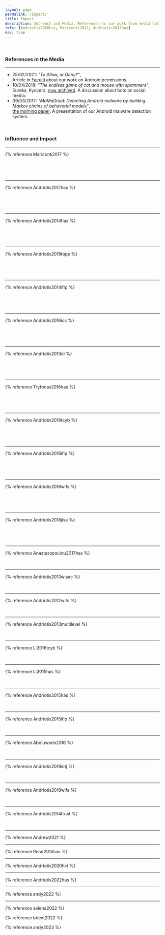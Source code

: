 ```yaml
---
layout: page
permalink: /impact/
title: Impact
description: Outreach and Media. References to our work from media outlets.
refs: [Andriotis2020hci, Mariconti2017, Andriotis2017has]
nav: true
---
```


<br>
<h3>References in the Media</h3>

---


* 25/02/2021: *"To Allow, or Deny?"*, <br>Article in [Faculti](https://faculti.net/to-allow-or-deny/) about our work on Android permissions.
* 10/04/2018: *"The endless game of cat and mouse with spammers"*, <br>Eureka, Kyocera, [now archived](https://go.uwe.ac.uk/eureka). A discussion about bots on social media.
* 09/03/2017: *"MaMaDroid: Detecting Android malware by building Markov chains of behavorial models"*, <br>[the morning paper](https://go.uwe.ac.uk/mama). A presentation of our Android malware detection system.


<br>
<h3>Influence and Impact</h3>

---

{% reference Mariconti2017 %}

<span class="__dimensions_badge_embed__" data-doi="10.14722/ndss.2017.23353" data-hide-zero-citations="true" data-legend="always" data-style="small_circle"></span>
<br>
<div data-badge-details="right" data-badge-type="donut" data-arxiv-id="1612.04433" data-link-target="_blank" data-condensed="true" data-hide-no-mentions="true" class="altmetric-embed"></div>
<br>
<a href="https://plu.mx/plum/a/?doi=10.14722/ndss.2017.23353" class="plumx-details" data-site="plum" data-hide-when-empty="true"></a>

---

{% reference Andriotis2017has %}

<span class="__dimensions_badge_embed__" data-doi="10.1007/978-3-319-58460-7_42" data-hide-zero-citations="true" data-legend="always" data-style="small_circle"></span>
<br>
<div data-badge-details="right" data-badge-type="donut" data-doi="10.1007/978-3-319-58460-7_42" data-link-target="_blank" data-condensed="true" data-hide-no-mentions="true" class="altmetric-embed">
</div>
<br>
<a href="https://plu.mx/plum/a/?doi=10.1007/978-3-319-58460-7_42" class="plumx-details" data-site="plum" data-hide-when-empty="true"></a>

---

{% reference Andriotis2014has %}

<span class="__dimensions_badge_embed__" data-doi="10.1007/978-3-319-07620-1_11" data-hide-zero-citations="true" data-legend="always" data-style="small_circle"></span>
<br>
<div data-badge-details="right" data-badge-type="donut" data-doi="10.1007/978-3-319-07620-1_11" data-link-target="_blank" data-condensed="true" data-hide-no-mentions="true" class="altmetric-embed">
</div>
<br>
<a href="https://plu.mx/plum/a/?doi=10.1007/978-3-319-07620-1_11" class="plumx-details" data-site="plum" data-hide-when-empty="true"></a>

---

{% reference Andriotis2019tops %}

<span class="__dimensions_badge_embed__" data-doi="10.1145/3313391" data-hide-zero-citations="true" data-legend="always" data-style="small_circle"></span>
<br>
<div data-badge-details="right" data-badge-type="donut" data-doi="10.1145/3313391" data-link-target="_blank" data-condensed="true" data-hide-no-mentions="true" class="altmetric-embed"></div>
<br>
<a href="https://plu.mx/plum/a/?doi=10.1145/3313391" class="plumx-details" data-site="plum" data-hide-when-empty="true"></a>

---

{% reference Andriotis2014ifip %}

<span class="__dimensions_badge_embed__" data-doi="10.1007/978-3-662-44952-3_17" data-hide-zero-citations="true" data-legend="always" data-style="small_circle"></span>
<br>
<div data-badge-details="right" data-badge-type="donut" data-doi="10.1007/978-3-662-44952-3_17" data-link-target="_blank" data-condensed="true" data-hide-no-mentions="true" class="altmetric-embed">
</div>
<br>
<a href="https://plu.mx/plum/a/?doi=10.1007/978-3-662-44952-3_17" class="plumx-details" data-site="plum" data-hide-when-empty="true"></a>

---

{% reference Andriotis2016ics %}

<span class="__dimensions_badge_embed__" data-doi="10.1108/ICS-01-2015-0001" data-hide-zero-citations="true" data-legend="always" data-style="small_circle"></span>
<br>
<div data-badge-details="right" data-badge-type="donut" data-doi="10.1108/ICS-01-2015-0001" data-link-target="_blank" data-condensed="true" data-hide-no-mentions="true" class="altmetric-embed"></div>
<br>
<a href="https://plu.mx/plum/a/?doi=10.1108/ICS-01-2015-0001" class="plumx-details" data-site="plum" data-hide-when-empty="true"></a>

---

{% reference Andriotis2013di %}

<span class="__dimensions_badge_embed__" data-doi="10.1016/j.diin.2013.01.005" data-hide-zero-citations="true" data-legend="always" data-style="small_circle"></span>
<br>
<div data-badge-details="right" data-badge-type="donut" data-doi="10.1016/j.diin.2013.01.005" data-link-target="_blank" data-condensed="true" data-hide-no-mentions="true" class="altmetric-embed">
</div>
<br>
<a href="https://plu.mx/plum/a/?doi=10.1007/978-3-319-58460-7_42" class="plumx-details" data-site="plum" data-hide-when-empty="true"></a>

---

{% reference Tryfonas2016has %}

<span class="__dimensions_badge_embed__" data-doi="10.1007/978-3-319-39381-0_16" data-hide-zero-citations="true" data-legend="always" data-style="small_circle"></span>
<br>
<div data-badge-details="right" data-badge-type="donut" data-doi="10.1007/978-3-319-39381-0_16" data-link-target="_blank" data-condensed="true" data-hide-no-mentions="true" class="altmetric-embed">
</div>
<br>
<a href="https://plu.mx/plum/a/?doi=10.1007/978-3-319-39381-0_16" class="plumx-details" data-site="plum" data-hide-when-empty="true"></a>

---

{% reference Andriotis2016tcyb %}

<span class="__dimensions_badge_embed__" data-doi="10.1109/TCYB.2015.2454733" data-hide-zero-citations="true" data-legend="always" data-style="small_circle"></span>
<br>
<div data-badge-details="right" data-badge-type="donut" data-doi="10.1109/TCYB.2015.2454733" data-link-target="_blank" data-condensed="true" data-hide-no-mentions="true" class="altmetric-embed">
</div>
<br>
<a href="https://plu.mx/plum/a/?doi=10.1109/TCYB.2015.2454733" class="plumx-details" data-site="plum" data-hide-when-empty="true"></a>

---

{% reference Andriotis2016ifip %}

<span class="__dimensions_badge_embed__" data-doi="10.1007/978-3-319-46279-0_5" data-hide-zero-citations="true" data-legend="always" data-style="small_circle"></span>
<br>
<div data-badge-details="right" data-badge-type="donut" data-doi="10.1007/978-3-319-46279-0_5" data-link-target="_blank" data-condensed="true" data-hide-no-mentions="true" class="altmetric-embed">
</div>
<br>
<a href="https://plu.mx/plum/a/?doi=10.1007/978-3-319-46279-0_5" class="plumx-details" data-site="plum" data-hide-when-empty="true"></a>

---

{% reference Andriotis2016wifs %}

<span class="__dimensions_badge_embed__" data-doi="10.1109/WIFS.2016.7823922" data-hide-zero-citations="true" data-legend="always" data-style="small_circle"></span>
<br>
<div data-badge-details="right" data-badge-type="donut" data-doi="10.1109/WIFS.2016.7823922" data-link-target="_blank" data-condensed="true" data-hide-no-mentions="true" class="altmetric-embed">
</div>
<br>
<a href="https://plu.mx/plum/a/?doi=10.1109/WIFS.2016.7823922" class="plumx-details" data-site="plum" data-hide-when-empty="true"></a>

---

{% reference Andriotis2018jisa %}

<span class="__dimensions_badge_embed__" data-doi="10.1016/j.jisa.2018.02.004" data-hide-zero-citations="true" data-legend="always" data-style="small_circle"></span>
<br>
<div data-badge-details="right" data-badge-type="donut" data-doi="10.1016/j.jisa.2018.02.004" data-link-target="_blank" data-condensed="true" data-hide-no-mentions="true" class="altmetric-embed">
</div>
<br>
<a href="https://plu.mx/plum/a/?doi=10.1016/j.jisa.2018.02.004" class="plumx-details" data-site="plum" data-hide-when-empty="true"></a>

---

{% reference Anastasopoulou2017has %}

<span class="__dimensions_badge_embed__" data-doi="10.1007/978-3-319-58460-7_41" data-hide-zero-citations="true" data-legend="always" data-style="small_circle"></span>
<br>
<div data-badge-details="right" data-badge-type="donut" data-doi="10.1007/978-3-319-58460-7_41" data-link-target="_blank" data-condensed="true" data-hide-no-mentions="true" class="altmetric-embed">
</div>
<a href="https://plu.mx/plum/a/?doi=10.1007/978-3-319-58460-7_41" class="plumx-details" data-site="plum" data-hide-when-empty="true"></a>

---

{% reference Andriotis2013wisec %}

<span class="__dimensions_badge_embed__" data-doi="10.1145/2462096.2462098" data-hide-zero-citations="true" data-legend="always" data-style="small_circle"></span>
<br>
<div data-badge-details="right" data-badge-type="donut" data-doi="10.1145/2462096.2462098" data-link-target="_blank" data-condensed="true" data-hide-no-mentions="true" class="altmetric-embed"></div>
<a href="https://plu.mx/plum/a/?doi=10.1145/2462096.2462098" class="plumx-details" data-site="plum" data-hide-when-empty="true"></a>

---

{% reference Andriotis2012wifs %}

<span class="__dimensions_badge_embed__" data-doi="10.1109/WIFS.2012.6412634" data-hide-zero-citations="true" data-legend="always" data-style="small_circle"></span>
<br>
<div data-badge-details="right" data-badge-type="donut" data-doi="10.1109/WIFS.2012.6412634" data-link-target="_blank" data-condensed="true" data-hide-no-mentions="true" class="altmetric-embed"></div>
<a href="https://plu.mx/plum/a/?doi=10.1109/WIFS.2012.6412634" class="plumx-details" data-site="plum" data-hide-when-empty="true"></a>

---

{% reference Andriotis2013multilevel %}

<span class="__dimensions_badge_embed__" data-doi="10.4018/ijdcf.2013100103" data-hide-zero-citations="true" data-legend="always" data-style="small_circle"></span>
<br>
<div data-badge-details="right" data-badge-type="donut" data-doi="10.4018/ijdcf.2013100103" data-link-target="_blank" data-condensed="true" data-hide-no-mentions="true" class="altmetric-embed"></div>
<a href="https://plu.mx/plum/a/?doi=10.4018/ijdcf.2013100103" class="plumx-details" data-site="plum" data-hide-when-empty="true"></a>

---

{% reference Li2016tcyb %}

<span class="__dimensions_badge_embed__" data-doi="10.1109/TCYB.2016.2537649" data-hide-zero-citations="true" data-legend="always" data-style="small_circle"></span>
<br>
<div data-badge-details="right" data-badge-type="donut" data-doi="10.1109/TCYB.2016.2537649" data-link-target="_blank" data-condensed="true" data-hide-no-mentions="true" class="altmetric-embed"></div>
<a href="https://plu.mx/plum/a/?doi=10.1109/TCYB.2016.2537649" class="plumx-details" data-site="plum" data-hide-when-empty="true"></a>

---

{% reference Li2015has %}

<span class="__dimensions_badge_embed__" data-doi="10.1007/978-3-319-20376-8_34" data-hide-zero-citations="true" data-legend="always" data-style="small_circle"></span>
<br>
<div data-badge-details="right" data-badge-type="donut" data-doi="10.1007/978-3-319-20376-8_34" data-link-target="_blank" data-condensed="true" data-hide-no-mentions="true" class="altmetric-embed">
</div>
<a href="https://plu.mx/plum/a/?doi=10.1007/978-3-319-20376-8_34" class="plumx-details" data-site="plum" data-hide-when-empty="true"></a>

---

{% reference Andriotis2015has %}

<span class="__dimensions_badge_embed__" data-doi="10.1007/978-3-319-20376-8_42" data-hide-zero-citations="true" data-legend="always" data-style="small_circle"></span>
<br>
<div data-badge-details="right" data-badge-type="donut" data-doi="10.1007/978-3-319-20376-8_42" data-link-target="_blank" data-condensed="true" data-hide-no-mentions="true" class="altmetric-embed">
</div>
<a href="https://plu.mx/plum/a/?doi=10.1007/978-3-319-20376-8_42" class="plumx-details" data-site="plum" data-hide-when-empty="true"></a>

---

{% reference Andriotis2015ifip %}

<span class="__dimensions_badge_embed__" data-doi="10.1007/978-3-319-24123-4_15" data-hide-zero-citations="true" data-legend="always" data-style="small_circle"></span>
<br>
<div data-badge-details="right" data-badge-type="donut" data-doi="10.1007/978-3-319-24123-4_15" data-link-target="_blank" data-condensed="true" data-hide-no-mentions="true" class="altmetric-embed">
</div>
<a href="https://plu.mx/plum/a/?doi=10.1007/978-3-319-24123-4_15" class="plumx-details" data-site="plum" data-hide-when-empty="true"></a>

---

{% reference Aboluwarin2016 %}

<span class="__dimensions_badge_embed__" data-doi="10.1007/978-3-319-46279-0_4" data-hide-zero-citations="true" data-legend="always" data-style="small_circle"></span>
<br>
<div data-badge-details="right" data-badge-type="donut" data-doi="10.1007/978-3-319-46279-0_4" data-link-target="_blank" data-condensed="true" data-hide-no-mentions="true" class="altmetric-embed">
</div>
<a href="https://plu.mx/plum/a/?doi=10.1007/978-3-319-46279-0_4" class="plumx-details" data-site="plum" data-hide-when-empty="true"></a>

---

{% reference Andriotis2019iotj %}

<span class="__dimensions_badge_embed__" data-doi="10.1109/JIOT.2019.2906157" data-hide-zero-citations="true" data-legend="always" data-style="small_circle"></span>
<br>
<div data-badge-details="right" data-badge-type="donut" data-doi="10.1109/JIOT.2019.2906157" data-link-target="_blank" data-condensed="true" data-hide-no-mentions="true" class="altmetric-embed">
</div>
<a href="https://plu.mx/plum/a/?doi=10.1109/JIOT.2019.2906157" class="plumx-details" data-site="plum" data-hide-when-empty="true"></a>

---

{% reference Andriotis2018wifs %}

<span class="__dimensions_badge_embed__" data-doi="10.1109/WIFS.2018.8630760" data-hide-zero-citations="true" data-legend="always" data-style="small_circle"></span>
<br>
<div data-badge-details="right" data-badge-type="donut" data-doi="10.1109/WIFS.2018.8630760" data-link-target="_blank" data-condensed="true" data-hide-no-mentions="true" class="altmetric-embed">
</div>
<a href="https://plu.mx/plum/a/?doi=10.1109/WIFS.2018.8630760" class="plumx-details" data-site="plum" data-hide-when-empty="true"></a>

---

{% reference Andriotis2014trust %}

<span class="__dimensions_badge_embed__" data-doi="10.1007/978-3-319-08593-7_17" data-hide-zero-citations="true" data-legend="always" data-style="small_circle"></span>
<br>
<div data-badge-details="right" data-badge-type="donut" data-doi="10.1007/978-3-319-08593-7_17" data-link-target="_blank" data-condensed="true" data-hide-no-mentions="true" class="altmetric-embed">
</div>
<a href="https://plu.mx/plum/a/?doi=10.1007/978-3-319-08593-7_17" class="plumx-details" data-site="plum" data-hide-when-empty="true"></a>

---

{% reference Andrew2021 %}

<span class="__dimensions_badge_embed__" data-doi="10.1109/CyberSA52016.2021.9478199" data-hide-zero-citations="true" data-legend="always" data-style="small_circle"></span>
<div data-badge-details="right" data-badge-type="donut" data-doi="10.1109/CyberSA52016.2021.9478199" data-link-target="_blank" data-condensed="true" data-hide-no-mentions="true" class="altmetric-embed"></div>
<a href="https://plu.mx/plum/a/?doi=10.1109/CyberSA52016.2021.9478199" class="plumx-details" data-site="plum" data-hide-when-empty="true"></a>

---

{% reference Read2015has %}

<span class="__dimensions_badge_embed__" data-doi="10.1007/978-3-319-20376-8_36" data-hide-zero-citations="true" data-legend="always" data-style="small_circle"></span>
<div data-badge-details="right" data-badge-type="donut" data-doi="10.1007/978-3-319-20376-8_36" data-link-target="_blank" data-condensed="true" data-hide-no-mentions="true" class="altmetric-embed">
</div>
<a href="https://plu.mx/plum/a/?doi=10.1007/978-3-319-20376-8_36" class="plumx-details" data-site="plum" data-hide-when-empty="true"></a>

---

{% reference Andriotis2020hci %}

<span class="__dimensions_badge_embed__" data-doi="10.1007/978-3-030-50309-3_20" data-hide-zero-citations="true" data-legend="always" data-style="small_circle"></span>
<div data-badge-details="right" data-badge-type="donut" data-doi="10.1007/978-3-030-50309-3_20" data-link-target="_blank" data-condensed="true" data-hide-no-mentions="true" class="altmetric-embed">
</div>
<a href="https://plu.mx/plum/a/?doi=10.1007/978-3-030-50309-3_20" class="plumx-details" data-site="plum" data-hide-when-empty="true"></a>

---

{% reference Andriotis2022has %}

<span class="__dimensions_badge_embed__" data-doi="10.1007/978-3-031-05563-8_14" data-hide-zero-citations="true" data-legend="always" data-style="small_circle"></span>
<div data-badge-details="right" data-badge-type="donut" data-doi="10.1007/978-3-031-05563-8_14" data-link-target="_blank" data-condensed="true" data-hide-no-mentions="true" class="altmetric-embed">
</div>
<a href="https://plu.mx/plum/a/?doi=10.1007/978-3-031-05563-8_14" class="plumx-details" data-site="plum" data-hide-when-empty="true"></a>

---

{% reference andy2022 %}

<span class="__dimensions_badge_embed__" data-doi="10.3390/jcp2010010" data-hide-zero-citations="true" data-legend="always" data-style="small_circle"></span>
<div data-badge-details="right" data-badge-type="donut" data-doi="10.3390/jcp2010010" data-link-target="_blank" data-condensed="true" data-hide-no-mentions="true" class="altmetric-embed">
</div>
<a href="https://plu.mx/plum/a/?doi=10.3390/jcp2010010" class="plumx-details" data-site="plum" data-hide-when-empty="true"></a>

---

{% reference selena2022 %}

<span class="__dimensions_badge_embed__" data-doi="10.1080/17439884.2022.2095568" data-hide-zero-citations="true" data-legend="always" data-style="small_circle"></span>
<div data-badge-details="right" data-badge-type="donut" data-doi="10.1080/17439884.2022.2095568" data-link-target="_blank" data-condensed="true" data-hide-no-mentions="true" class="altmetric-embed">
</div>
<a href="https://plu.mx/plum/a/?doi=10.1080/17439884.2022.2095568" class="plumx-details" data-site="plum" data-hide-when-empty="true"></a>

{% reference bdext2022 %}

<span class="__dimensions_badge_embed__" data-doi="10.1007/s10207-022-00642-2" data-hide-zero-citations="true" data-legend="always" data-style="small_circle"></span>
<div data-badge-details="right" data-badge-type="donut" data-doi="https://doi.org/10.1007/s10207-022-00642-2" data-link-target="_blank" data-condensed="true" data-hide-no-mentions="true" class="altmetric-embed">
</div>
<a href="https://plu.mx/plum/a/?doi=https://doi.org/10.1007/s10207-022-00642-2" class="plumx-details" data-site="plum" data-hide-when-empty="true"></a>

{% reference andy2023 %}

<span class="__dimensions_badge_embed__" data-doi="10.1016/j.jisa.2022.103398" data-hide-zero-citations="true" data-legend="always" data-style="small_circle"></span>
<div data-badge-details="right" data-badge-type="donut" data-doi="10.1016/j.jisa.2022.103398" data-link-target="_blank" data-condensed="true" data-hide-no-mentions="true" class="altmetric-embed">
</div>
<a href="https://plu.mx/plum/a/?doi=10.1016/j.jisa.2022.103398" class="plumx-details" data-site="plum" data-hide-when-empty="true"></a>
